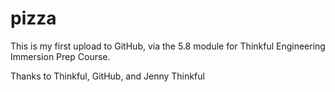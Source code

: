 # pizza

This is my first upload to GitHub, via the 5.8 module for Thinkful Engineering Immersion Prep Course.

Thanks to Thinkful, GitHub, and Jenny Thinkful
